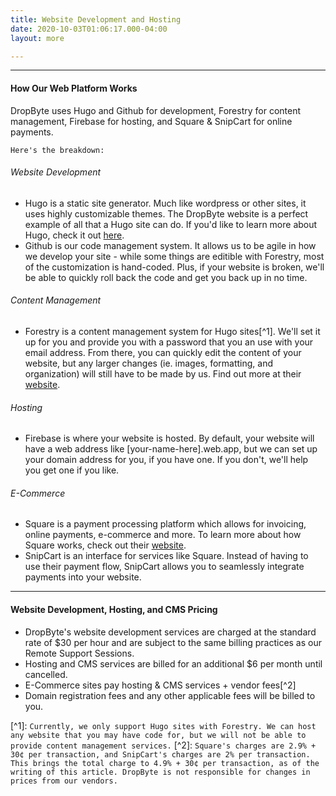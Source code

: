 ```yaml
---
title: Website Development and Hosting
date: 2020-10-03T01:06:17.000-04:00
layout: more

---
```

***

#### How Our Web Platform Works

DropByte uses Hugo and Github for development, Forestry for content management, Firebase for hosting, and Square & SnipCart for online payments.

`Here's the breakdown:`

###### Website Development
* Hugo is a static site generator. Much like wordpress or other sites, it uses highly customizable themes. The DropByte website is a perfect example of all that a Hugo site can do. If you'd like to learn more about Hugo, check it out [here](https://gohugo.io).  
* Github is our code management system. It allows us to be agile in how we develop your site - while some things are editible with Forestry, most of the customization is hand-coded. Plus, if your website is broken, we'll be able to quickly roll back the code and get you back up in no time.

###### Content Management
* Forestry is a content management system for Hugo sites\[^1\]. We'll set it up for you and provide you with a password that you an use with your email address. From there, you can quickly edit the content of your website, but any larger changes (ie. images, formatting, and organization) will still have to be made by us. Find out more at their [website](https://forestry.io).

###### Hosting
* Firebase is where your website is hosted. By default, your website will have a web address like \[your-name-here\].web.app, but we can set up your domain address for you, if you have one. If you don't, we'll help you get one if you like.

###### E-Commerce
* Square is a payment processing platform which allows for invoicing, online payments, e-commerce and more. To learn more about how Square works,
check out their [website](https://squareup.com).
* SnipCart is an interface for services like Square. Instead of having to use their payment flow, SnipCart allows you to seamlessly integrate payments
into your website.

***

#### Website Development, Hosting, and CMS Pricing

* DropByte's website development services are charged at the standard rate of $30 per hour and are subject to the same billing practices as our Remote Support Sessions.
* Hosting and CMS services are billed for an additional $6 per month until cancelled.
* E-Commerce sites pay hosting & CMS services + vendor fees\[^2\]
* Domain registration fees and any other applicable fees will be billed to you.

\[^1\]: `Currently, we only support Hugo sites with Forestry. We can host any website that you may have code for, but we will not be able to provide content management services.`
\[^2\]: `Square's charges are 2.9% + 30¢ per transaction, and SnipCart's charges are 2% per transaction. This brings the total charge to 4.9% + 30¢ per transaction, as of the writing of this article. DropByte is not responsible for changes in prices from our vendors.`
